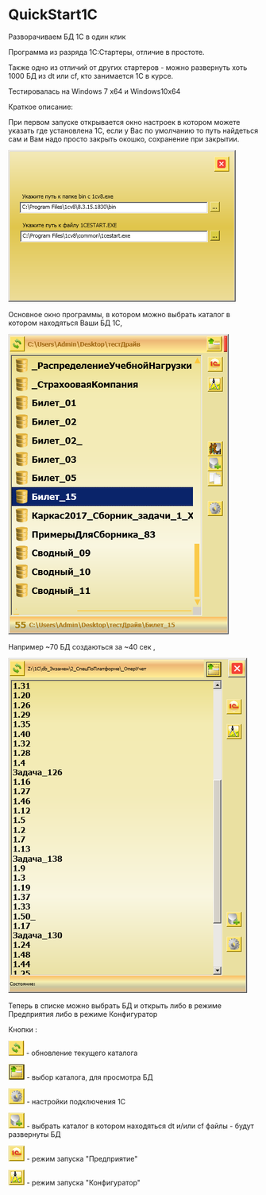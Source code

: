 # QuickStart1C
Разворачиваем БД 1С в один клик

  Программа из разряда 1С:Стартеры, отличие в простоте.
  
  Также одно из отличий от других стартеров - можно развернуть хоть 1000 БД из dt или cf, кто занимается 1С в курсе.
  
  Тестировалась на Windows 7 x64 и Windows10x64
  
  Краткое описание:
  
  При первом запуске открывается окно настроек в котором можете указать где установлена 1С, если у Вас по умолчанию то путь найдеться сам и Вам надо просто закрыть окошко, сохранение при закрытии.  

![Image Alt](f1.png)

  Основное окно программы, в котором можно выбрать каталог в котором находяться Ваши БД 1С,

  ![Image Alt](sc0001.png)

  Например ~70 БД создаються за ~40 сек , 

  ![Image Alt](f3.png)

  Теперь в списке можно выбрать БД и открыть либо в режиме Предприятия либо в режиме Конфигуратор

  Кнопки :

  ![Image Alt](k1.png)  - обновление текущего каталога 

  ![Image Alt](k2.png)  - выбор каталога, для просмотра БД 

  ![Image Alt](k3.png)  - настройки подключения 1С 

  ![Image Alt](k4.png)  - выбрать каталог в котором находяться dt и/или cf файлы - будут развернуты БД   

  ![Image Alt](k5.png)  -  режим запуска "Предприятие"

  ![Image Alt](k6.png)  -  режим запуска "Конфигуратор"
